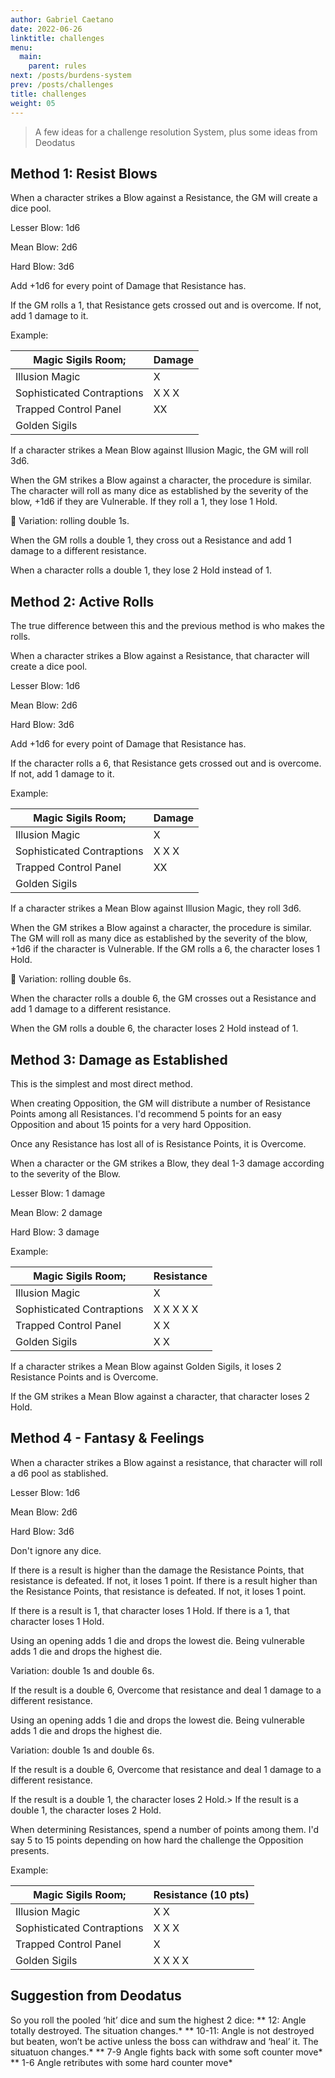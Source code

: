```yaml
---
author: Gabriel Caetano
date: 2022-06-26
linktitle: challenges
menu:
  main:
    parent: rules
next: /posts/burdens-system
prev: /posts/challenges
title: challenges
weight: 05
---
```


> A few ideas for a challenge resolution System, plus some ideas from Deodatus

## Method 1: Resist Blows

When a character strikes a Blow against a Resistance, the GM will create a dice pool. 

Lesser Blow: 1d6

Mean Blow: 2d6

Hard Blow: 3d6

Add +1d6 for every point of Damage that Resistance has.

If the GM rolls a 1, that Resistance gets crossed out and is overcome. If not, add 1 damage to it.

Example:

| Magic Sigils Room; | Damage |
| --- | --- |
| Illusion Magic | X |
| Sophisticated Contraptions | X X X |
| Trapped Control Panel | XX |
| Golden Sigils |  |

If a character strikes a Mean Blow against Illusion Magic, the GM will roll 3d6.

When the GM strikes a Blow against a character, the procedure is similar. The character will roll as many dice as established by the severity of the blow, +1d6 if they are Vulnerable. If they roll a 1, they lose 1 Hold.

<aside>
🎲 Variation: rolling double 1s.

When the GM rolls a double 1, they cross out a Resistance and add 1 damage to a different resistance.

When a character rolls a double 1, they lose 2 Hold instead of 1.

</aside>

## Method 2: Active Rolls

The true difference between this and the previous method is who makes the rolls.

When a character strikes a Blow against a Resistance, that character will create a dice pool.

Lesser Blow: 1d6

Mean Blow: 2d6

Hard Blow: 3d6

Add +1d6 for every point of Damage that Resistance has.

If the character rolls a 6, that Resistance gets crossed out and is overcome. If not, add 1 damage to it.

Example:

| Magic Sigils Room; | Damage |
| --- | --- |
| Illusion Magic | X |
| Sophisticated Contraptions | X X X |
| Trapped Control Panel | XX |
| Golden Sigils |  |

If a character strikes a Mean Blow against Illusion Magic, they roll 3d6.

When the GM strikes a Blow against a character, the procedure is similar. The GM will roll as many dice as established by the severity of the blow, +1d6 if the character is Vulnerable. If the GM rolls a 6, the character loses 1 Hold.

<aside>
🎲 Variation: rolling double 6s.

When the character rolls a double 6, the GM crosses out a Resistance and add 1 damage to a different resistance.

When the GM rolls a double 6, the character loses 2 Hold instead of 1.

</aside>

## Method 3: Damage as Established

This is the simplest and most direct method.

When creating Opposition, the GM will distribute a number of Resistance Points among all Resistances. I'd recommend 5 points for an easy Opposition and about 15 points for a very hard Opposition.

Once any Resistance has lost all of is Resistance Points, it is Overcome.

When a character or the GM strikes a Blow, they deal 1-3 damage according to the severity of the Blow.

Lesser Blow: 1 damage

Mean Blow: 2 damage

Hard Blow: 3 damage

Example:

| Magic Sigils Room; | Resistance |
| --- | --- |
| Illusion Magic | X |
| Sophisticated Contraptions | X X X X X |
| Trapped Control Panel | X X |
| Golden Sigils | X X |

If a character strikes a Mean Blow against Golden Sigils, it loses 2 Resistance Points and is Overcome.

If the GM strikes a Mean Blow against a character, that character loses 2 Hold.

## Method 4 - Fantasy & Feelings

When a character strikes a Blow against a resistance, that character will roll a d6 pool as stablished.

Lesser Blow: 1d6

Mean Blow: 2d6

Hard Blow: 3d6

Don't ignore any dice.

If there is a result is higher than the damage the Resistance Points, that resistance is defeated. If not, it loses 1 point.
If there is a result higher than the Resistance Points, that resistance is defeated. If not, it loses 1 point.


If there is a result is 1, that character loses 1 Hold.
If there is a 1, that character loses 1 Hold.

Using an opening adds 1 die and drops the lowest die. Being vulnerable adds 1 die and drops the highest die.

Variation: double 1s and double 6s.

If the result is a double 6, Overcome that resistance and deal 1 damage to a different resistance.


Using an opening adds 1 die and drops the lowest die. Being vulnerable adds 1 die and drops the highest die.

Variation: double 1s and double 6s.

If the result is a double 6, Overcome that resistance and deal 1 damage to a different resistance.

If the result is a double 1, the character loses 2 Hold.> If the result is a double 1, the character loses 2 Hold.

When determining Resistances, spend a number of points among them. I'd say 5 to 15 points depending on how hard the challenge the Opposition presents.

Example:

| Magic Sigils Room; | Resistance (10 pts) |
| --- | --- |
| Illusion Magic | X X  |
| Sophisticated Contraptions | X X X |
| Trapped Control Panel | X |
| Golden Sigils | X X X X |

## Suggestion from Deodatus

So you roll the pooled ‘hit’ dice and sum the highest 2 dice:
** 12: Angle totally destroyed. The situation changes.*
** ‌10-11: Angle is not destroyed but beaten, won’t be active unless the boss can withdraw and ‘heal’ it. The situatuon changes.*
** ‌7-9 Angle fights back with some soft counter move*
** ‌1-6 Angle retributes with some hard counter move*